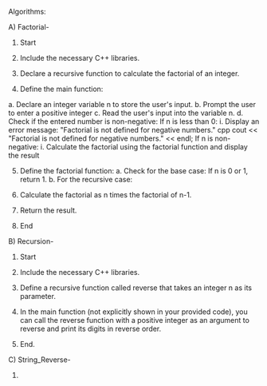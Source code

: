 Algorithms:

A) Factorial-

1) Start

2) Include the necessary C++ libraries.

3) Declare a recursive function to calculate the factorial of an integer.

4) Define the main function:

a. Declare an integer variable n to store the user's input.
b. Prompt the user to enter a positive integer
c. Read the user's input into the variable n.
d. Check if the entered number is non-negative:
     If n is less than 0:
i. Display an error message: "Factorial is not defined for negative numbers."
cpp cout << "Factorial is not defined for negative numbers." << endl;
     If n is non-negative:
i. Calculate the factorial using the factorial function and display the result

5) Define the factorial function:
a. Check for the base case: If n is 0 or 1, return 1.
b. For the recursive case:

6) Calculate the factorial as n times the factorial of n-1.

7) Return the result.

8) End

B) Recursion-

1) Start

2) Include the necessary C++ libraries.

3) Define a recursive function called reverse that takes an integer n as its parameter.

4) In the main function (not explicitly shown in your provided code), you can call the reverse function with a positive integer as an argument to reverse and print its digits in reverse order.

5) End.

C) String_Reverse-

1) 
